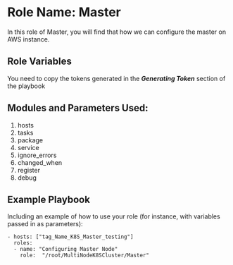 Role Name: Master
=========

In this role of Master,  you will find that how we can configure the master on AWS instance.

Role Variables
--------------

You need to copy the tokens generated in the ***Generating Token*** section of the playbook

Modules and Parameters Used:
------------
1. hosts
2. tasks
3. package
4. service
5. ignore_errors
6. changed_when
7. register
8. debug


Example Playbook
----------------

Including an example of how to use your role (for instance, with variables passed in as parameters):

```
- hosts: ["tag_Name_K8S_Master_testing"]
  roles:
  - name: "Configuring Master Node"
    role:  "/root/MultiNodeK8SCluster/Master"
```


